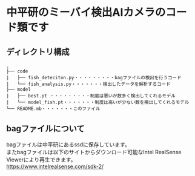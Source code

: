# 中平研のミーバイ検出AIカメラのコード類です

## ディレクトリ構成
```
.
├── code
|   ├── fish_deteciton.py・・・・・・・・・bagファイルの検出を行うコード
|   └── fish_analysis.py・・・・・・・検出したデータを解析するコード
├── model
|   ├── best.pt ・・・・・・・・・制度は悪いが数多く検出してくれるモデル
|   └── model_fish.pt・・・・・・・制度は高いが少ない数を検出してくれるモデル
└── README.mb・・・・・・・このファイル
```
## bagファイルについて
bagファイルは中平研にあるssdに保存しています。  
またbagファイルは以下のサイトからダウンロード可能なIntel RealSense Viewerにより再生できます。  
https://www.intelrealsense.com/sdk-2/
